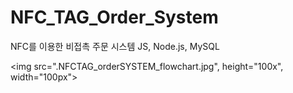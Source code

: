 # NFC_TAG_Order_System
NFC를 이용한 비접촉 주문 시스템
JS, Node.js, MySQL

<img src=".NFCTAG_orderSYSTEM_flowchart.jpg", height="100x", width="100px">